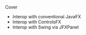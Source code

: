 
Cover
- Interop with conventional JavaFX
- Interop with ControlsFX
- Interop with Swing via JFXPanel